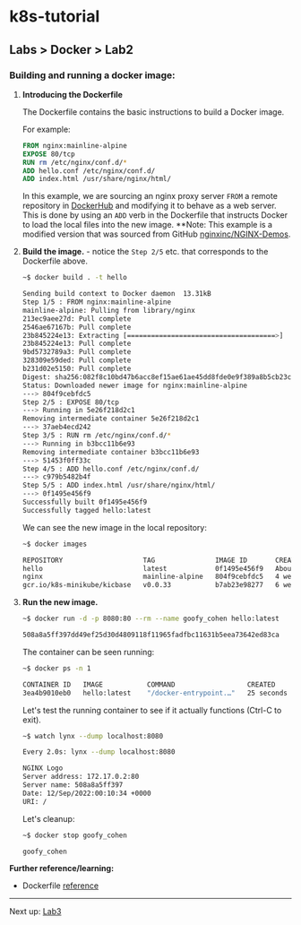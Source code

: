 # k8s-tutorial

## Labs > Docker > Lab2

### Building and running a docker image:

1. **Introducing the Dockerfile**

    The Dockerfile contains the basic instructions to build a Docker image. 

    For example:

    ```dockerfile
    FROM nginx:mainline-alpine
    EXPOSE 80/tcp
    RUN rm /etc/nginx/conf.d/*
    ADD hello.conf /etc/nginx/conf.d/
    ADD index.html /usr/share/nginx/html/
    ```

    In this example, we are sourcing an nginx proxy server `FROM` a remote repository in [DockerHub](https://hub.docker.com/_/nginx) and modifying it to behave as a web server. This is done by using an `ADD` verb in the Dockerfile that instructs Docker to load the local files into the new image. **Note: This example is a modified version that was sourced from GitHub [nginxinc/NGINX-Demos](https://github.com/nginxinc/NGINX-Demos/tree/master/nginx-hello).

2. **Build the image.** - notice the `Step 2/5` etc. that corresponds to the Dockerfile above.

    ```bash
    ~$ docker build . -t hello

    Sending build context to Docker daemon  13.31kB
    Step 1/5 : FROM nginx:mainline-alpine
    mainline-alpine: Pulling from library/nginx
    213ec9aee27d: Pull complete 
    2546ae67167b: Pull complete 
    23b845224e13: Extracting [=====================================>]     601B/601B
    23b845224e13: Pull complete 
    9bd5732789a3: Pull complete 
    328309e59ded: Pull complete 
    b231d02e5150: Pull complete 
    Digest: sha256:082f8c10bd47b6acc8ef15ae61ae45dd8fde0e9f389a8b5cb23c37408642bf5d
    Status: Downloaded newer image for nginx:mainline-alpine
    ---> 804f9cebfdc5
    Step 2/5 : EXPOSE 80/tcp
    ---> Running in 5e26f218d2c1
    Removing intermediate container 5e26f218d2c1
    ---> 37aeb4ecd242
    Step 3/5 : RUN rm /etc/nginx/conf.d/*
    ---> Running in b3bcc11b6e93
    Removing intermediate container b3bcc11b6e93
    ---> 51453f0ff33c
    Step 4/5 : ADD hello.conf /etc/nginx/conf.d/
    ---> c979b5482b4f
    Step 5/5 : ADD index.html /usr/share/nginx/html/
    ---> 0f1495e456f9
    Successfully built 0f1495e456f9
    Successfully tagged hello:latest
    ```

    We can see the new image in the local repository:

    ```bash
    ~$ docker images

    REPOSITORY                    TAG               IMAGE ID       CREATED              SIZE
    hello                         latest            0f1495e456f9   About a minute ago   23.6MB
    nginx                         mainline-alpine   804f9cebfdc5   4 weeks ago          23.5MB
    gcr.io/k8s-minikube/kicbase   v0.0.33           b7ab23e98277   6 weeks ago          1.14GB
    ```

1. **Run the new image.**

    ```bash
    ~$ docker run -d -p 8080:80 --rm --name goofy_cohen hello:latest

    508a8a5ff397dd49ef25d30d4809118f11965fadfbc11631b5eea73642ed83ca
    ```
    The container can be seen running:

    ```bash
    ~$ docker ps -n 1

    CONTAINER ID   IMAGE           COMMAND                  CREATED          STATUS          PORTS              NAMES
    3ea4b9010eb0   hello:latest    "/docker-entrypoint.…"   25 seconds ago   Up 25 seconds   0.0.0.0:8080->80   goofy_cohen
    ```

    Let's test the running container to see if it actually functions (Ctrl-C to exit).

    ```bash
    ~$ watch lynx --dump localhost:8080

    Every 2.0s: lynx --dump localhost:8080                                                                                                               dxj-vbox-server: Mon Sep 12 00:10:34 2022

    NGINX Logo
    Server address: 172.17.0.2:80
    Server name: 508a8a5ff397
    Date: 12/Sep/2022:00:10:34 +0000
    URI: /
    ```

    Let's cleanup:

    ```bash
    ~$ docker stop goofy_cohen

    goofy_cohen
    ```

**Further reference/learning:**

* Dockerfile [reference](https://docs.docker.com/engine/reference/builder/)

---

Next up: [Lab3](/labs/k8s/lab3/README.md)

